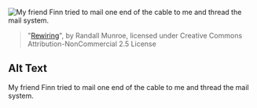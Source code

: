 ![My friend Finn tried to mail one end of the cable to me and thread the mail system.](https://imgs.xkcd.com/comics/rewiring.png)
> "[Rewiring](https://xkcd.com/454/)", by Randall Munroe, licensed under Creative Commons Attribution-NonCommercial 2.5 License

## Alt Text
My friend Finn tried to mail one end of the cable to me and thread the mail system.
